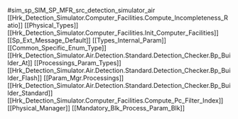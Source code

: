 #sim_sp_SIM_SP_MFR_src_detection_simulator_air
[[Hrk_Detection_Simulator.Computer_Facilities.Compute_Incompleteness_Ratio]]
[[Physical_Types]]
[[Hrk_Detection_Simulator.Computer_Facilities.Init_Computer_Facilities]]
[[Sp_Ext_Message_Default]]
[[Types_Internal_Param]]
[[Common_Specific_Enum_Type]]
[[Hrk_Detection_Simulator.Air.Detection.Standard.Detection_Checker.Bp_Builder_At]]
[[Processings_Param_Types]]
[[Hrk_Detection_Simulator.Air.Detection.Standard.Detection_Checker.Bp_Builder_Flash]]
[[Param_Mgr.Processings]]
[[Hrk_Detection_Simulator.Air.Detection.Standard.Detection_Checker.Bp_Builder_Standard]]
[[Hrk_Detection_Simulator.Computer_Facilities.Compute_Pc_Filter_Index]]
[[Physical_Manager]]
[[Mandatory_Blk_Process_Param_Blk]]
